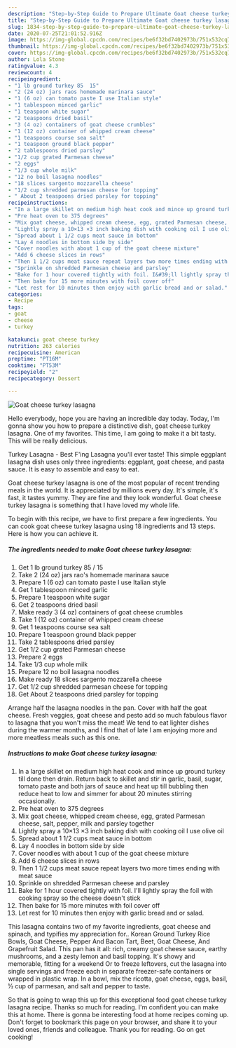 ```yaml
---
description: "Step-by-Step Guide to Prepare Ultimate Goat cheese turkey lasagna"
title: "Step-by-Step Guide to Prepare Ultimate Goat cheese turkey lasagna"
slug: 1834-step-by-step-guide-to-prepare-ultimate-goat-cheese-turkey-lasagna
date: 2020-07-25T21:01:52.916Z
image: https://img-global.cpcdn.com/recipes/be6f32bd7402973b/751x532cq70/goat-cheese-turkey-lasagna-recipe-main-photo.jpg
thumbnail: https://img-global.cpcdn.com/recipes/be6f32bd7402973b/751x532cq70/goat-cheese-turkey-lasagna-recipe-main-photo.jpg
cover: https://img-global.cpcdn.com/recipes/be6f32bd7402973b/751x532cq70/goat-cheese-turkey-lasagna-recipe-main-photo.jpg
author: Lola Stone
ratingvalue: 4.3
reviewcount: 4
recipeingredient:
- "1 lb ground turkey 85  15"
- "2 (24 oz) jars raos homemade marinara sauce"
- "1 (6 oz) can tomato paste I use Italian style"
- "1 tablespoon minced garlic"
- "1 teaspoon white sugar"
- "2 teaspoons dried basil"
- "3 (4 oz) containers of goat cheese crumbles"
- "1 (12 oz) container of whipped cream cheese"
- "1 teaspoons course sea salt"
- "1 teaspoon ground black pepper"
- "2 tablespoons dried parsley"
- "1/2 cup grated Parmesan cheese"
- "2 eggs"
- "1/3 cup whole milk"
- "12 no boil lasagna noodles"
- "18 slices sargento mozzarella cheese"
- "1/2 cup shredded parmesan cheese for topping"
- " About 2 teaspoons dried parsley for topping"
recipeinstructions:
- "In a large skillet on medium high heat cook and mince up ground turkey till done then drain. Return back to skillet and stir in garlic, basil, sugar, tomato paste and both jars of sauce and heat up till bubbling then reduce heat to low and simmer for about 20 minutes stirring occasionally."
- "Pre heat oven to 375 degrees"
- "Mix goat cheese, whipped cream cheese, egg, grated Parmesan cheese, salt, pepper, milk and parsley together"
- "Lightly spray a 10×13 ×3 inch baking dish with cooking oil I use olive oil"
- "Spread about 1 1/2 cups meat sauce in bottom"
- "Lay 4 noodles in bottom side by side"
- "Cover noodles with about 1 cup of the goat cheese mixture"
- "Add 6 cheese slices in rows"
- "Then 1 1/2 cups meat sauce repeat layers two more times ending with meat sauce"
- "Sprinkle on shredded Parmesan cheese and parsley"
- "Bake for 1 hour covered tightly with foil. I&#39;ll lightly spray the foil with cooking spray so the cheese doesn&#39;t stick"
- "Then bake for 15 more minutes with foil cover off"
- "Let rest for 10 minutes then enjoy with garlic bread and or salad."
categories:
- Recipe
tags:
- goat
- cheese
- turkey

katakunci: goat cheese turkey 
nutrition: 263 calories
recipecuisine: American
preptime: "PT16M"
cooktime: "PT53M"
recipeyield: "2"
recipecategory: Dessert

---
```



![Goat cheese turkey lasagna](https://img-global.cpcdn.com/recipes/be6f32bd7402973b/751x532cq70/goat-cheese-turkey-lasagna-recipe-main-photo.jpg)

Hello everybody, hope you are having an incredible day today. Today, I'm gonna show you how to prepare a distinctive dish, goat cheese turkey lasagna. One of my favorites. This time, I am going to make it a bit tasty. This will be really delicious.

Turkey Lasagna - Best F&#39;ing Lasagna you&#39;ll ever taste! This simple eggplant lasagna dish uses only three ingredients: eggplant, goat cheese, and pasta sauce. It is easy to assemble and easy to eat.

Goat cheese turkey lasagna is one of the most popular of recent trending meals in the world. It is appreciated by millions every day. It's simple, it's fast, it tastes yummy. They are fine and they look wonderful. Goat cheese turkey lasagna is something that I have loved my whole life.


To begin with this recipe, we have to first prepare a few ingredients. You can cook goat cheese turkey lasagna using 18 ingredients and 13 steps. Here is how you can achieve it.

<!--inarticleads1-->

##### The ingredients needed to make Goat cheese turkey lasagna:

1. Get 1 lb ground turkey 85 / 15
1. Take 2 (24 oz) jars rao&#39;s homemade marinara sauce
1. Prepare 1 (6 oz) can tomato paste I use Italian style
1. Get 1 tablespoon minced garlic
1. Prepare 1 teaspoon white sugar
1. Get 2 teaspoons dried basil
1. Make ready 3 (4 oz) containers of goat cheese crumbles
1. Take 1 (12 oz) container of whipped cream cheese
1. Get 1 teaspoons course sea salt
1. Prepare 1 teaspoon ground black pepper
1. Take 2 tablespoons dried parsley
1. Get 1/2 cup grated Parmesan cheese
1. Prepare 2 eggs
1. Take 1/3 cup whole milk
1. Prepare 12 no boil lasagna noodles
1. Make ready 18 slices sargento mozzarella cheese
1. Get 1/2 cup shredded parmesan cheese for topping
1. Get  About 2 teaspoons dried parsley for topping


Arrange half the lasagna noodles in the pan. Cover with half the goat cheese. Fresh veggies, goat cheese and pesto add so much fabulous flavor to lasagna that you won&#39;t miss the meat! We tend to eat lighter dishes during the warmer months, and I find that of late I am enjoying more and more meatless meals such as this one. 

<!--inarticleads2-->

##### Instructions to make Goat cheese turkey lasagna:

1. In a large skillet on medium high heat cook and mince up ground turkey till done then drain. Return back to skillet and stir in garlic, basil, sugar, tomato paste and both jars of sauce and heat up till bubbling then reduce heat to low and simmer for about 20 minutes stirring occasionally.
1. Pre heat oven to 375 degrees
1. Mix goat cheese, whipped cream cheese, egg, grated Parmesan cheese, salt, pepper, milk and parsley together
1. Lightly spray a 10×13 ×3 inch baking dish with cooking oil I use olive oil
1. Spread about 1 1/2 cups meat sauce in bottom
1. Lay 4 noodles in bottom side by side
1. Cover noodles with about 1 cup of the goat cheese mixture
1. Add 6 cheese slices in rows
1. Then 1 1/2 cups meat sauce repeat layers two more times ending with meat sauce
1. Sprinkle on shredded Parmesan cheese and parsley
1. Bake for 1 hour covered tightly with foil. I&#39;ll lightly spray the foil with cooking spray so the cheese doesn&#39;t stick
1. Then bake for 15 more minutes with foil cover off
1. Let rest for 10 minutes then enjoy with garlic bread and or salad.


This lasagna contains two of my favorite ingredients, goat cheese and spinach, and typifies my appreciation for.. Korean Ground Turkey Rice Bowls, Goat Cheese, Pepper And Bacon Tart, Beet, Goat Cheese, And Grapefruit Salad. This pan has it all: rich, creamy goat cheese sauce, earthy mushrooms, and a zesty lemon and basil topping. It&#39;s showy and memorable, fitting for a weekend Or to freeze leftovers, cut the lasagna into single servings and freeze each in separate freezer-safe containers or wrapped in plastic wrap. In a bowl, mix the ricotta, goat cheese, eggs, basil, ½ cup of parmesan, and salt and pepper to taste. 

So that is going to wrap this up for this exceptional food goat cheese turkey lasagna recipe. Thanks so much for reading. I'm confident you can make this at home. There is gonna be interesting food at home recipes coming up. Don't forget to bookmark this page on your browser, and share it to your loved ones, friends and colleague. Thank you for reading. Go on get cooking!
